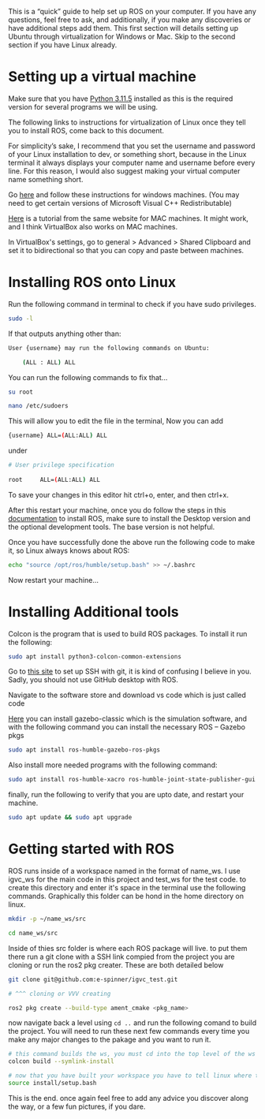 This is a “quick” guide to help set up ROS on your computer. If you have any questions, feel free to ask, and additionally, if you make any discoveries or have additional steps add them. This first section will details setting up Ubuntu through virtualization for Windows or Mac. Skip to the second section if you have Linux already. 

# Setting up a virtual machine 

Make sure that you have [Python 3.11.5](https://www.python.org/downloads/release/python-31013/) installed as this is the required version for several programs we will be using. 

The following links to instructions for virtualization of Linux once they tell you to install ROS, come back to this document. 

For simplicity’s sake, I recommend that you set the username and password of your Linux installation to dev, or something short, because in the Linux terminal it always displays your computer name and username before every line. For this reason, I would also suggest making your virtual computer name something short. 

Go [here](https://www.theroboticsspace.com/blog/How-To-Install-ROS-2-in-Ubuntu-22-04-VM-On-Windows/) and follow these instructions for windows machines. (You may need to get certain versions of Microsoft Visual C++ Redistributable) 

[Here](https://www.theroboticsspace.com/blog/How-To-Install-ROS-2-in-Ubuntu-22-04-On-M1-Mac/) is a tutorial from the same website for MAC machines. It might work, and I think VirtualBox also works on MAC machines. 

In VirtualBox's settings, go to general > Advanced > Shared Clipboard and set it to bidirectional so that you can copy and paste between machines. 

# Installing ROS onto Linux 

Run the following command in terminal to check if you have sudo privileges.  

```bash
sudo -l 
```

If that outputs anything other than:   

```bash
User {username} may run the following commands on Ubuntu: 

    (ALL : ALL) ALL 
```
You can run the following commands to fix that... 
```bash
su root 

nano /etc/sudoers 
```
This will allow you to edit the file in the terminal, Now you can add  

```bash
{username} ALL=(ALL:ALL) ALL 
```

under

```bash
# User privilege specification 
 
root     ALL=(ALL:ALL) ALL 
```

To save your changes in this editor hit ctrl+o, enter, and then ctrl+x.

After this restart your machine, once you do follow the steps in this [documentation](https://docs.ros.org/en/humble/Installation/Ubuntu-Install-Debians.html) to install ROS, make sure to install the Desktop version and the optional development tools. The base version is not helpful. 

Once you have successfully done the above run the following code to make it, so Linux always knows about ROS: 

```bash
echo "source /opt/ros/humble/setup.bash" >> ~/.bashrc 
```
Now restart your machine... 

# Installing Additional tools 

Colcon is the program that is used to build ROS packages. To install it run the following: 
```bash
sudo apt install python3-colcon-common-extensions 
```
Go to [this site](https://docs.github.com/en/authentication/connecting-to-github-with-ssh) to set up SSH with git, it is kind of confusing I believe in you. Sadly, you should not use GitHub desktop with ROS. 

Navigate to the software store and download vs code which is just called code 

[Here](https://classic.gazebosim.org/tutorials?tut=install_ubuntu&cat=install) you can install gazebo-classic which is the simulation software, and with the following command you can install the necessary ROS – Gazebo pkgs  
```bash
sudo apt install ros-humble-gazebo-ros-pkgs 
```
Also install more needed programs with the following command: 
```bash
sudo apt install ros-humble-xacro ros-humble-joint-state-publisher-gui ros-humble-image-transport-plugins ros-humble-ros2-control ros-humble-ros2-controllers ros-humble-gazebo-ros2-control

```
finally, run the following to verify that you are upto date, and restart your machine.
```bash
sudo apt update && sudo apt upgrade
```
# Getting started with ROS

ROS runs inside of a workspace named in the format of name_ws. I use igvc_ws for the main code in this project and test_ws for the test code. to create this directory and enter it's space in the terminal use the following commands. Graphically this folder can be hond in the home directory on linux.

```bash
mkdir -p ~/name_ws/src

cd name_ws/src
```

Inside of thies src folder is where each ROS package will live. to put them there run a git clone with a SSH link compied from the project you are cloning or run the ros2 pkg creater. These are both detailed below

```bash 
git clone git@github.com:e-spinner/igvc_test.git

# ^^^ cloning or VVV creating

ros2 pkg create --build-type ament_cmake <pkg_name>
```

now navigate back a level using ```cd ..``` and run the following comand to build the project. You will need to run these next few commands every time you make any major changes to the pakage and you want to run it.

```bash
# this command builds the ws, you must cd into the top level of the ws to run it. if you have multiple packages it defaults to building upto 16 at once, and if your machine can't handle that add --executor-sequential to the end
colcon build --symlink-install

# now that you have built your workspace you have to tell linux where to find your programs. you must do this evey time you open a brand new terminal to run a process from this workspace.
source install/setup.bash
```

This is the end. once again feel free to add any advice you discover along the way, or a few fun pictures, if you dare.
